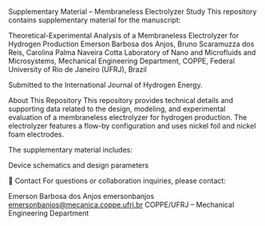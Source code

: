 Supplementary Material – Membraneless Electrolyzer Study
This repository contains supplementary material for the manuscript:

Theoretical-Experimental Analysis of a Membraneless Electrolyzer for Hydrogen Production 
Emerson Barbosa dos Anjos, Bruno Scaramuzza dos Reis, Carolina Palma Naveira Cotta 
Laboratory of Nano and Microfluids and Microsystems, Mechanical Engineering Department, COPPE, Federal University of Rio de Janeiro (UFRJ), Brazil

Submitted to the International Journal of Hydrogen Energy.

About This Repository
This repository provides technical details and supporting data related to the design, modeling, and experimental evaluation of a membraneless electrolyzer for hydrogen production. The electrolyzer features a flow-by configuration and uses nickel foil and nickel foam electrodes.

The supplementary material includes:

Device schematics and design parameters


📧 Contact
For questions or collaboration inquiries, please contact:

Emerson Barbosa dos Anjos emersonbanjos emersonbanjos@mecanica.coppe.ufrj.br
COPPE/UFRJ – Mechanical Engineering Department
